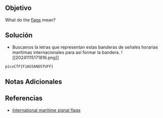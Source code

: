 ## Objetivo
What do the [flags](https://jupiter.challenges.picoctf.org/static/fbeb5f9040d62b18878d199cdda2d253/flag.png) mean?
## Solución
- Buscamos la letras que representan estas banderas de señales horarias marítimas internacionales para así formar la bandera.
![[20241115171816.png]]

```bash
picoCTF{F1AG5AND5TUFF}
```

## Notas Adicionales
## Referencias
- [International maritime signal flags](https://www.google.com/url?sa=t&source=web&rct=j&opi=89978449&url=https://en.wikipedia.org/wiki/International_maritime_signal_flags&ved=2ahUKEwjw9s_VvN-JAxXEOUQIHWv2HTQQFnoECBcQAQ&usg=AOvVaw312uj199Z_8IrezShDYTFS)